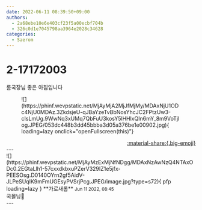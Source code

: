 ```yaml
---
date: 2022-06-11 08:39:50+09:00
authors:
  - 2a68ebe10e6e403cf23f5a00ecbf704b
  - 326c0d1e7045798aa3964e2028c34628
categories:
  - Saerom
---
```


# 2-17172003

<div class="post-container" markdown="1">
<div class="content-container md-sidebar__scrollwrap" markdown="1">

롬국장님 좋은 아침입니다
<figure markdown="1">
![](https://phinf.wevpstatic.net/MjAyMjA2MjJfMjMy/MDAxNjU1ODc4NjU0MDAz.3ZkdsjeU-qJBaYzeTvBbNosYhcJC2FPtzUw3-cIsLmUg.9WwNq3xUMq7QbFuU3kosY5lHHlxQIn6mY_8m9VoTjlog.JPEG/053dc448b3dd45bbba3d05a376be1e00902.jpg){ loading=lazy onclick="openFullscreen(this)"}
</figure>


</div>
</div>

<div style="text-align: right;" markdown="1">
<a href="https://weverse.io/fromis9/fanpost/2-17172003" style="text-align: right;">:material-share:{.big-emoji}</a>
</div>
---

<div class="comments-container md-sidebar__scrollwrap" markdown="1">
<div class="comment" markdown="1">
<div class='id-container' markdown="1">
![](https://phinf.wevpstatic.net/MjAyMzExMjNfNDgg/MDAxNzAwNzQ4NTAxODc0.2EGtaLlh1-57cxxdkbxuPZerV329IZ1e5jfx-PEESOsg.D0140OYrn2gf5AidV-JLPeSUqIK9mFmUGEsyPVSrjPcg.JPEG/image.jpg?type=s72){ pfp loading=lazy }
**<span class="artist">가로새롬</span>** <small>Jun 11 2022, 08:45</small><br>
</div>
<div class='comment-body' markdown="1">
국몰닝🌈
</div>
</div>
</div>
---
